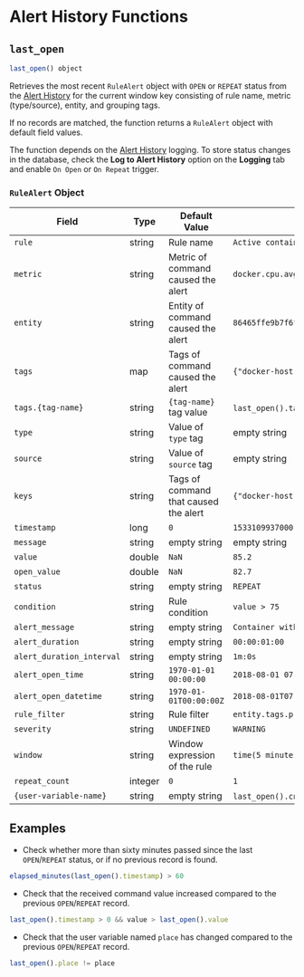 # Alert History Functions

## `last_open`

```javascript
last_open() object
```

Retrieves the most recent `RuleAlert` object with `OPEN` or `REPEAT` status from the [Alert History](logging.md#logging-to-database) for the current window key consisting of rule name, metric (type/source), entity, and grouping tags.

If no records are matched, the function returns a `RuleAlert` object with default field values.

The function depends on the [Alert History](logging.md#logging-to-database) logging. To store status changes in the database, check the **Log to Alert History** option on the **Logging** tab and enable `On Open` or `On Repeat` trigger.

### `RuleAlert` Object

**Field** | **Type** | **Default Value** | **Example**
----|-----|-----|------
`rule` | string | Rule name | `Active containers by docker host`
`metric` | string | Metric of command caused the alert | `docker.cpu.avg.usage.total.percent`
`entity` | string | Entity of command caused the alert | `86465ffe9b7f6fc4dd5108f82404e3c6983f4f4d7709657c5fc3e0e4be674ca2`
`tags` | map | Tags of command caused the alert | `{"docker-host":"nurswghbs001"}`
`tags.{tag-name}` | string | `{tag-name}` tag value | `last_open().tags.docker-host`: `nurswghbs001`
`type` | string | Value of `type` tag | empty string
`source` | string | Value of `source` tag | empty string
`keys` | string | Tags of command that caused the alert | `{"docker-host":"nurswghbs001"}`
`timestamp` | long | `0` | `1533109937000`
`message` | string | empty string | empty string
`value` | double | `NaN` | `85.2`
`open_value` | double | `NaN` | `82.7`
`status` | string | empty string | `REPEAT`
`condition` | string | Rule condition | `value > 75`
`alert_message` | string | empty string | `Container with high cpu usage (85.2): wordpress-load-test`
`alert_duration` | string | empty string | `00:00:01:00`
`alert_duration_interval` | string | empty string | `1m:0s`
`alert_open_time` | string | `1970-01-01 00:00:00` | `2018-08-01 07:51:17`
`alert_open_datetime` | string | `1970-01-01T00:00:00Z` | `2018-08-01T07:51:17Z`
`rule_filter` | string | Rule filter | `entity.tags.profile = 'production'`
`severity` | string | `UNDEFINED` | `WARNING`
`window` | string | Window expression of the rule | `time(5 minute)`
`repeat_count` | integer | `0` | `1`
`{user-variable-name}` | string | empty string | `last_open().cnt`: `2`

## Examples

* Check whether more than sixty minutes passed since the last `OPEN`/`REPEAT` status, or if no previous record is found.

```javascript
elapsed_minutes(last_open().timestamp) > 60
```

* Check that the received command value increased compared to the previous `OPEN`/`REPEAT` record.

```javascript
last_open().timestamp > 0 && value > last_open().value
```

* Check that the user variable named `place` has changed compared to the previous `OPEN`/`REPEAT` record.

```javascript
last_open().place != place
```
